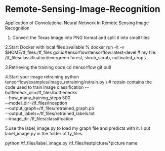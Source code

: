 # Remote-Sensing-Image-Recognition
Application of Convolutional Neural Network in Remote Sensing Image Recognition

1. Convert the Texas Image into PNG format and split it into small tiles

2.Start Docker with local files available
% docker run -it -v $HOME/tf_files:/tf_files  gcr.io/tensorflow/tensorflow:latest-devel        # my file: /tf_filesclassification/evergreen forest, shrub_scrub, cultivated_crops

3.Retrieving the training code
   cd /tensorflow
   git pull

4.Start your image retraining 
 python tensorflow/examples/image_retraining/retrain.py \                  # retrain contains the code used to train image classification
--bottleneck_dir=/tf_files/bottlenecks \
--how_many_training_steps 500 \
--model_dir=/tf_files/inception \
--output_graph=/tf_files/retrained_graph.pb \
--output_labels=/tf_files/retrained_labels.txt \
--image_dir /tf_files/classification

5.use the label_image.py to load my graph file and predicts with it. I put label_image.py in the folder of ty_files.
  
  python /tf_files/label_image.py /tf_files/testpicture/*picture name

